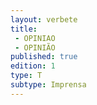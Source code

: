 ```yaml
---
layout: verbete
title:
 - OPINIAO
 - OPINIÃO
published: true
edition: 1  
type: T
subtype: Imprensa
---
```


